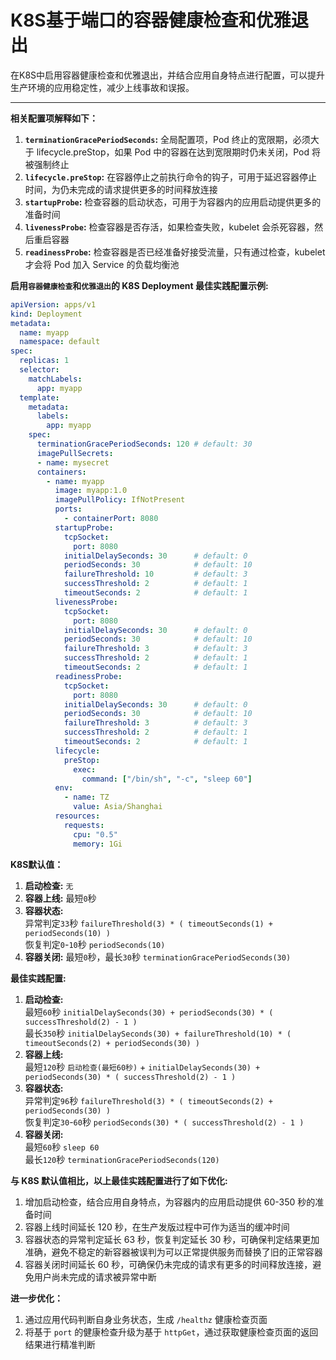 # K8S基于端口的容器健康检查和优雅退出


在K8S中启用容器健康检查和优雅退出，并结合应用自身特点进行配置，可以提升生产环境的应用稳定性，减少上线事故和误报。

<!--more-->

---

**相关配置项解释如下：**

1. **`terminationGracePeriodSeconds`:** 全局配置项，Pod 终止的宽限期，必须大于 lifecycle.preStop，如果 Pod 中的容器在达到宽限期时仍未关闭，Pod 将被强制终止
2. **`lifecycle.preStop`:** 在容器停止之前执行命令的钩子，可用于延迟容器停止时间，为仍未完成的请求提供更多的时间释放连接
3. **`startupProbe`:** 检查容器的启动状态，可用于为容器内的应用启动提供更多的准备时间
4. **`livenessProbe`:** 检查容器是否存活，如果检查失败，kubelet 会杀死容器，然后重启容器
5. **`readinessProbe`:** 检查容器是否已经准备好接受流量，只有通过检查，kubelet 才会将 Pod 加入 Service 的负载均衡池

**启用`容器健康检查`和`优雅退出`的 K8S Deployment 最佳实践配置示例:**

```yaml
apiVersion: apps/v1
kind: Deployment
metadata:
  name: myapp
  namespace: default
spec:
  replicas: 1
  selector:
    matchLabels:
      app: myapp
  template:
    metadata:
      labels:
        app: myapp
    spec:
      terminationGracePeriodSeconds: 120 # default: 30
      imagePullSecrets:
      - name: mysecret
      containers:
        - name: myapp
          image: myapp:1.0
          imagePullPolicy: IfNotPresent
          ports:
            - containerPort: 8080
          startupProbe:
            tcpSocket:
              port: 8080
            initialDelaySeconds: 30      # default: 0
            periodSeconds: 30            # default: 10
            failureThreshold: 10         # default: 3
            successThreshold: 2          # default: 1
            timeoutSeconds: 2            # default: 1
          livenessProbe:
            tcpSocket:
              port: 8080
            initialDelaySeconds: 30      # default: 0
            periodSeconds: 30            # default: 10
            failureThreshold: 3          # default: 3
            successThreshold: 2          # default: 1
            timeoutSeconds: 2            # default: 1
          readinessProbe:
            tcpSocket:
              port: 8080
            initialDelaySeconds: 30      # default: 0
            periodSeconds: 30            # default: 10
            failureThreshold: 3          # default: 3
            successThreshold: 2          # default: 1
            timeoutSeconds: 2            # default: 1
          lifecycle:
            preStop:
              exec:
                command: ["/bin/sh", "-c", "sleep 60"]
          env:
            - name: TZ
              value: Asia/Shanghai
          resources:
            requests:
              cpu: "0.5"
              memory: 1Gi
```

**K8S默认值：**

1. **启动检查:** `无`
2. **容器上线:** 最短`0`秒
3. **容器状态:**  
   异常判定`33`秒 `failureThreshold(3) * ( timeoutSeconds(1) + periodSeconds(10) )`  
   恢复判定`0`-`10`秒 `periodSeconds(10)`
4. **容器关闭:** 最短`0`秒，最长`30`秒 `terminationGracePeriodSeconds(30)`

**最佳实践配置:**

1. **启动检查:**  
   最短`60`秒 `initialDelaySeconds(30) + periodSeconds(30) * ( successThreshold(2) - 1 )`  
   最长`350`秒 `initialDelaySeconds(30) + failureThreshold(10) * ( timeoutSeconds(2) + periodSeconds(30) )`
2. **容器上线:**  
   最短`120`秒 `启动检查(最短60秒)` + `initialDelaySeconds(30) + periodSeconds(30) * ( successThreshold(2) - 1 )`
3. **容器状态:**  
   异常判定`96`秒 `failureThreshold(3) * ( timeoutSeconds(2) + periodSeconds(30) )`  
   恢复判定`30`-`60`秒 `periodSeconds(30) * ( successThreshold(2) - 1 )`
4. **容器关闭:**  
   最短`60`秒 `sleep 60`  
   最长`120`秒 `terminationGracePeriodSeconds(120)`

**与 K8S 默认值相比，以上最佳实践配置进行了如下优化:**

1. 增加启动检查，结合应用自身特点，为容器内的应用启动提供 60-350 秒的准备时间
2. 容器上线时间延长 120 秒，在生产发版过程中可作为适当的缓冲时间
3. 容器状态的异常判定延长 63 秒，恢复判定延长 30 秒，可确保判定结果更加准确，避免不稳定的新容器被误判为可以正常提供服务而替换了旧的正常容器
4. 容器关闭时间延长 60 秒，可确保仍未完成的请求有更多的时间释放连接，避免用户尚未完成的请求被异常中断

**进一步优化：**

1. 通过应用代码判断自身业务状态，生成 `/healthz` 健康检查页面
2. 将基于 `port` 的健康检查升级为基于 `httpGet`，通过获取健康检查页面的返回结果进行精准判断
